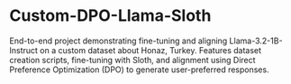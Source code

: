 # Custom-DPO-Llama-Sloth
End-to-end project demonstrating fine-tuning and aligning Llama-3.2-1B-Instruct on a custom dataset about Honaz, Turkey. Features dataset creation scripts, fine-tuning with Sloth, and alignment using Direct Preference Optimization (DPO) to generate user-preferred responses.
